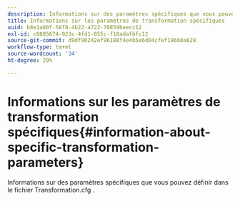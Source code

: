 ```yaml
---
description: Informations sur des paramètres spécifiques que vous pouvez définir dans le fichier Transformation.cfg .
title: Informations sur les paramètres de transformation spécifiques
uuid: b8e1a80f-58f8-4b22-a722-70859beecc12
exl-id: c0885674-923c-4fd1-855c-f18adafbfc12
source-git-commit: d9df90242ef96188f4e4b5e6d04cfef196b0a628
workflow-type: tm+mt
source-wordcount: '34'
ht-degree: 29%

---
```


# Informations sur les paramètres de transformation spécifiques{#information-about-specific-transformation-parameters}

Informations sur des paramètres spécifiques que vous pouvez définir dans le fichier Transformation.cfg .
